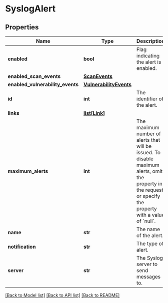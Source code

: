 # SyslogAlert

## Properties
Name | Type | Description | Notes
------------ | ------------- | ------------- | -------------
**enabled** | **bool** | Flag indicating the alert is enabled. | 
**enabled_scan_events** | [**ScanEvents**](ScanEvents.md) |  | [optional] 
**enabled_vulnerability_events** | [**VulnerabilityEvents**](VulnerabilityEvents.md) |  | [optional] 
**id** | **int** | The identifier of the alert. | [optional] 
**links** | [**list[Link]**](Link.md) |  | [optional] 
**maximum_alerts** | **int** | The maximum number of alerts that will be issued. To disable maximum alerts, omit the property in the request or specify the property with a value of &#x60;null&#x60;. | [optional] 
**name** | **str** | The name of the alert. | 
**notification** | **str** | The type of alert. | 
**server** | **str** | The Syslog server to send messages to. | 

[[Back to Model list]](../README.md#documentation-for-models) [[Back to API list]](../README.md#documentation-for-api-endpoints) [[Back to README]](../README.md)

